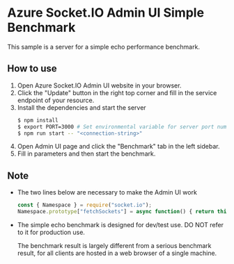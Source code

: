 
# Azure Socket.IO Admin UI Simple Benchmark

This sample is a server for a simple echo performance benchmark.

## How to use 
1. Open Azure Socket.IO Admin UI website in your browser.
2. Click the "Update" button in the right top corner and fill in the service endpoint of your resource.
3. Install the dependencies and start the server
    ```bash
    $ npm install
    $ export PORT=3000 # Set environmental variable for server port number. Default value is 3000
    $ npm run start -- "<connection-string>"
    ```
4. Open Admin UI page and click the "Benchmark" tab in the left sidebar.
5. Fill in parameters and then start the benchmark.

## Note
- The two lines below are necessary to make the Admin UI work
    ```javascript
    const { Namespace } = require("socket.io");
    Namespace.prototype["fetchSockets"] = async function() { return this.local.fetchSockets(); };
    ```

- The simple echo benchmark is designed for dev/test use. DO NOT refer to it for production use.

    The benchmark result is largely different from a serious benchmark result, for all clients are hosted in a web browser of a single machine.